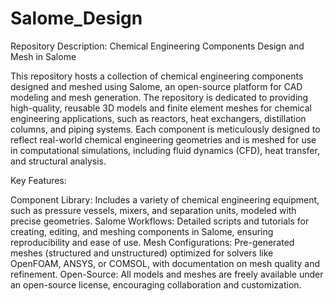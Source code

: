 # Salome_Design

Repository Description: Chemical Engineering Components Design and Mesh in Salome

This repository hosts a collection of chemical engineering components designed and meshed using Salome, an open-source platform for CAD modeling and mesh generation. The repository is dedicated to providing high-quality, reusable 3D models and finite element meshes for chemical engineering applications, such as reactors, heat exchangers, distillation columns, and piping systems. Each component is meticulously designed to reflect real-world chemical engineering geometries and is meshed for use in computational simulations, including fluid dynamics (CFD), heat transfer, and structural analysis.

Key Features:

Component Library: Includes a variety of chemical engineering equipment, such as pressure vessels, mixers, and separation units, modeled with precise geometries.
Salome Workflows: Detailed scripts and tutorials for creating, editing, and meshing components in Salome, ensuring reproducibility and ease of use.
Mesh Configurations: Pre-generated meshes (structured and unstructured) optimized for solvers like OpenFOAM, ANSYS, or COMSOL, with documentation on mesh quality and refinement.
Open-Source: All models and meshes are freely available under an open-source license, encouraging collaboration and customization.

